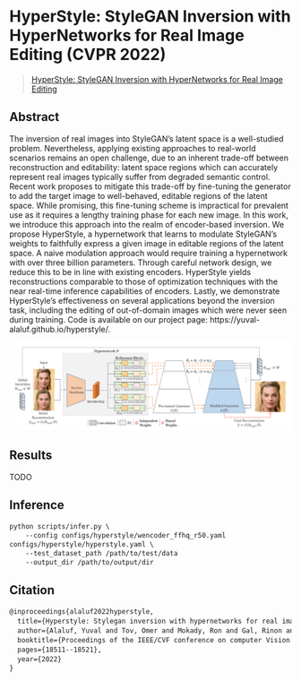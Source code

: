 # HyperStyle: StyleGAN Inversion with HyperNetworks for Real Image Editing (CVPR 2022)

> [HyperStyle: StyleGAN Inversion with HyperNetworks for Real Image Editing](https://arxiv.org/abs/2111.15666)

## Abstract

The inversion of real images into StyleGAN’s latent space is a well-studied problem. Nevertheless, applying existing approaches to real-world scenarios remains an open challenge, due to an inherent trade-off between reconstruction and editability: latent space regions which can accurately represent real images typically suffer from degraded semantic control. Recent work proposes to mitigate this trade-off by fine-tuning the generator to add the target image to well-behaved, editable regions of the latent space. While promising, this fine-tuning scheme is impractical for
prevalent use as it requires a lengthy training phase for each new image. In this work, we introduce this approach into the realm of encoder-based inversion. We propose HyperStyle, a hypernetwork that learns to modulate StyleGAN’s weights to faithfully express a given image in editable regions of the latent space. A naive modulation approach would require training a hypernetwork with over three billion parameters. Through careful network design, we reduce this to be in line with existing encoders. HyperStyle yields reconstructions comparable to those of optimization techniques with the near real-time inference capabilities of encoders. Lastly, we demonstrate HyperStyle’s effectiveness on several applications beyond the inversion task, including the editing of out-of-domain images which were never seen during training. Code is available on our project page: https://yuval- alaluf.github.io/hyperstyle/.

![HyperStyle](../../docs/hyperstyle.png)

## Results

TODO

## Inference

```
python scripts/infer.py \
	--config configs/hyperstyle/wencoder_ffhq_r50.yaml configs/hyperstyle/hyperstyle.yaml \
	--test_dataset_path /path/to/test/data
    --output_dir /path/to/output/dir
```

## Citation

```latex
@inproceedings{alaluf2022hyperstyle,
  title={Hyperstyle: Stylegan inversion with hypernetworks for real image editing},
  author={Alaluf, Yuval and Tov, Omer and Mokady, Ron and Gal, Rinon and Bermano, Amit},
  booktitle={Proceedings of the IEEE/CVF conference on computer Vision and pattern recognition},
  pages={18511--18521},
  year={2022}
}
```

